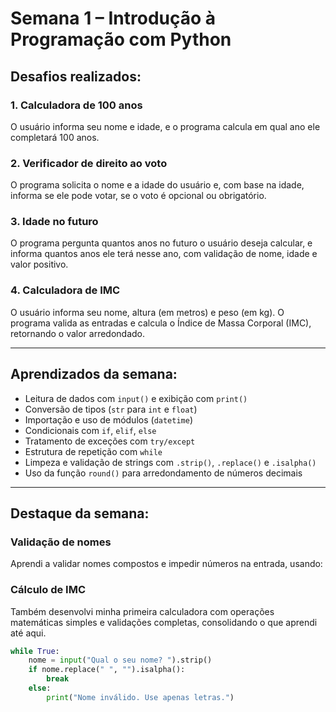 # Semana 1 – Introdução à Programação com Python

## Desafios realizados:

### 1. Calculadora de 100 anos  
O usuário informa seu nome e idade, e o programa calcula em qual ano ele completará 100 anos.

### 2. Verificador de direito ao voto  
O programa solicita o nome e a idade do usuário e, com base na idade, informa se ele pode votar, se o voto é opcional ou obrigatório.

### 3. Idade no futuro  
O programa pergunta quantos anos no futuro o usuário deseja calcular, e informa quantos anos ele terá nesse ano, com validação de nome, idade e valor positivo.

### 4. Calculadora de IMC  
O usuário informa seu nome, altura (em metros) e peso (em kg). O programa valida as entradas e calcula o Índice de Massa Corporal (IMC), retornando o valor arredondado.

---

## Aprendizados da semana:

- Leitura de dados com `input()` e exibição com `print()`  
- Conversão de tipos (`str` para `int` e `float`)  
- Importação e uso de módulos (`datetime`)  
- Condicionais com `if`, `elif`, `else`  
- Tratamento de exceções com `try/except`  
- Estrutura de repetição com `while`  
- Limpeza e validação de strings com `.strip()`, `.replace()` e `.isalpha()`  
- Uso da função `round()` para arredondamento de números decimais

---

## Destaque da semana:

### Validação de nomes  
Aprendi a validar nomes compostos e impedir números na entrada, usando:


### Cálculo de IMC
Também desenvolvi minha primeira calculadora com operações matemáticas simples e validações completas, consolidando o que aprendi até aqui.

```python
while True:
    nome = input("Qual o seu nome? ").strip()
    if nome.replace(" ", "").isalpha():
        break
    else:
        print("Nome inválido. Use apenas letras.")
